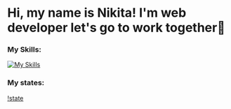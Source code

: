 # Hi, my name is Nikita! I'm web developer let's go to work together👋

### My Skills: 
[![My Skills](https://skillicons.dev/icons?i=html,react,vue,js,jest,css,jquery,mysql,mongodb,nestjs,nodejs,ps,postgres,postman,redux,sass,ts,docker,express,figma&theme=light)](https://skillicons.dev)

### My states:

[!state](https://github-readme-stats.vercel.app/api/top-langs?username=trashmarket&show_icons=true&locale=en&layout=compact)
